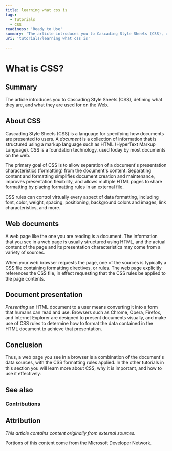 ```yaml
---
title: learning what css is
tags:
  - Tutorials
  - CSS
readiness: 'Ready to Use'
summary: 'The article introduces you to Cascading Style Sheets (CSS), defining what they are, and what they are used for on the Web.'
uri: 'tutorials/learning what css is'

---
```

# What is CSS?

## Summary

The article introduces you to Cascading Style Sheets (CSS), defining what they are, and what they are used for on the Web.

## About CSS

Cascading Style Sheets (CSS) is a language for specifying how documents are presented to users. A *document* is a collection of information that is structured using a markup language such as HTML (HyperText Markup Language). CSS is a foundation technology, used today by most documents on the web.

The primary goal of CSS is to allow separation of a document's presentation characteristics (formatting) from the document's content. Separating content and formatting simplifies document creation and maintenance, improves presentation flexibility, and allows multiple HTML pages to share formatting by placing formatting rules in an external file.

CSS rules can control virtually every aspect of data formatting, including font, color, weight, spacing, positioning, background colors and images, link characteristics, and more.

## Web documents

A web page like the one you are reading is a document. The information that you see in a web page is usually structured using HTML, and the actual content of the page and its presentation characteristics may come from a variety of sources.

When your web browser requests the page, one of the sources is typically a CSS file containing formatting directives, or rules. The web page explicitly references the CSS file, in effect requesting that the CSS rules be applied to the page contents.

## Document presentation

*Presenting* an HTML document to a user means converting it into a form that humans can read and use. Browsers such as Chrome, Opera, Firefox, and Internet Explorer are designed to present documents visually, and make use of CSS rules to determine how to format the data contained in the HTML document to achieve that presentation.

## Conclusion

Thus, a web page you see in a browser is a combination of the document's data sources, with the CSS formatting rules applied. In the other tutorials in this section you will learn more about CSS, why it is important, and how to use it effectively.

## See also

### Contributions

## Attribution

*This article contains content originally from external sources.*

Portions of this content come from the Microsoft Developer Network.

